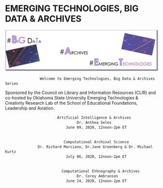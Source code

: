 # EMERGING TECHNOLOGIES, BIG DATA & ARCHIVES 
![Image with writings. big dada archives and emerging technologies!](/CLIR.jpg)
                    
                    Welcome to Emerging Technologies, Big Data & Archives Series 

Sponsored by the Council on Library and  Information Resources (CLIR) and co-hosted by Oklahoma State University Emerging Technologies &  Creativity Research Lab of the School of Educational Foundations, Leadership and Aviation. 

                            Artificial Intelligence & Archives 
                                     Dr. Anthea Seles
                                June 09, 2020, 12noon-2pm ET
                                
                                
                               Computational Archival Science
                   Dr. Richard Marciano, Dr.Jane Greenberg & Dr. Michael Kurtz
                                July 06, 2020, 12noon-2pm ET
                                
                                
                              Computational Ethnography & Archives
                                     Dr. Corey Ambranson
                                June 24, 2020, 12noon-2pm ET
 
                            

